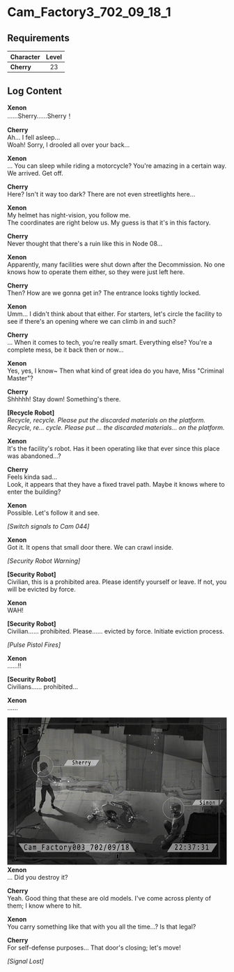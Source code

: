 # Cam_Factory3_702_09_18_1
## Requirements
|Character |Level|
|----------|:---:|
|**Cherry**| 23  |

## Log Content
**Xenon**<br>
……Sherry……Sherry！

**Cherry**<br>
Ah... I fell asleep...<br>
Woah! Sorry, I drooled all over your back...

**Xenon**<br>
... You can sleep while riding a motorcycle? You're amazing in a certain way.<br>
We arrived. Get off.

**Cherry**<br>
Here? Isn't it way too dark? There are not even streetlights here...

**Xenon**<br>
My helmet has night\-vision, you follow me.<br>
The coordinates are right below us. My guess is that it's in this factory.

**Cherry**<br>
Never thought that there's a ruin like this in Node 08...

**Xenon**<br>
Apparently, many facilities were shut down after the Decommission. No one knows how to operate them either, so they were just left here.

**Cherry**<br>
Then? How are we gonna get in? The entrance looks tightly locked.

**Xenon**<br>
Umm... I didn't think about that either. For starters, let's circle the facility to see if there's an opening where we can climb in and such?

**Cherry**<br>
... When it comes to tech, you're really smart. Everything else? You're a complete mess, be it back then or now...

**Xenon**<br>
Yes, yes, I know\~ Then what kind of great idea do you have, Miss "Criminal Master"?

**Cherry**<br>
Shhhhh! Stay down! Something's there.

**[Recycle Robot]**<br>
*Recycle, recycle. Please put the discarded materials on the platform.<br>
Recycle, re... cycle. Please put ... the discarded materials... on the platform.*

**Xenon**<br>
It's the facility's robot. Has it been operating like that ever since this place was abandoned...?

**Cherry**<br>
Feels kinda sad...<br>
Look, it appears that they have a fixed travel path. Maybe it knows where to enter the building?

**Xenon**<br>
Possible. Let's follow it and see.

*[Switch signals to Cam 044]*

**Xenon**<br>
Got it. It opens that small door there. We can crawl inside.

*\[Security Robot Warning\]*

**[Security Robot]**<br>
Civilian, this is a prohibited area. Please identify yourself or leave. If not, you will be evicted by force.

**Xenon**<br>
WAH!

**[Security Robot]**<br>
Civilian...... prohibited. Please...... evicted by force. Initiate eviction process.

*\[Pulse Pistol Fires\]*

**Xenon**<br>
……!!

**[Security Robot]**<br>
Civilians...... prohibited...

**Xenon**<br>
......

![chos3001.png](./attachments/chos3001.png)
**Xenon**<br>
... Did you destroy it?

**Cherry**<br>
Yeah. Good thing that these are old models. I've come across plenty of them; I know where to hit.

**Xenon**<br>
You carry something like that with you all the time...? Is that legal?

**Cherry**<br>
For self\-defense purposes... That door's closing; let's move!

*[Signal Lost]*
